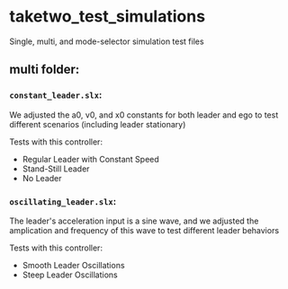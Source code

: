 # taketwo_test_simulations
Single, multi, and mode-selector simulation test files


## multi folder:
### `constant_leader.slx`: 
We adjusted the a0, v0, and x0 constants for both leader and ego to test different scenarios (including leader stationary)
  
Tests with this controller:
* Regular Leader with Constant Speed
* Stand-Still Leader
* No Leader

### `oscillating_leader.slx`: 
The leader's acceleration input is a sine wave, and we adjusted the amplication and frequency of this wave to test different leader behaviors

Tests with this controller:
* Smooth Leader Oscillations
* Steep Leader Oscillations
  

